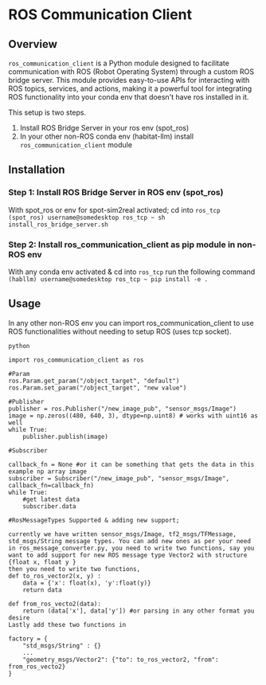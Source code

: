 # ROS Communication Client

## Overview

`ros_communication_client` is a Python module designed to facilitate communication with ROS (Robot Operating System) through a custom ROS bridge server. This module provides easy-to-use APIs for interacting with ROS topics, services, and actions, making it a powerful tool for integrating ROS functionality into your conda env that doesn't have ros installed in it.

This setup is two steps. <br>
 1. Install ROS Bridge Server in your ros env (spot_ros)
 2. In your other non-ROS conda env (habitat-llm) install `ros_communication_client` module

## Installation

### Step 1: Install ROS Bridge Server in ROS env (spot_ros)

With spot_ros or env for spot-sim2real activated; cd into `ros_tcp` <br>
    ```(spot_ros) username@somedesktop ros_tcp ~ sh install_ros_bridge_server.sh```

### Step 2: Install ros_communication_client as pip module in non-ROS env

With any conda env activated & cd into `ros_tcp` run the following command <br>
    ``` (habllm) username@somedesktop ros_tcp ~ pip install -e . ```

## Usage
In any other non-ROS env you can import ros_communication_client to use ROS functionalities without needing to setup ROS (uses tcp socket).

```
python

import ros_communication_client as ros

#Param
ros.Param.get_param("/object_target", "default")
ros.Param.set_param("/object_target", "new value")

#Publisher
publisher = ros.Publisher("/new_image_pub", "sensor_msgs/Image")
image = np.zeros((480, 640, 3), dtype=np.uint8) # works with uint16 as well
while True:
    publisher.publish(image)

#Subscriber

callback_fn = None #or it can be something that gets the data in this example np array image
subscriber = Subscriber("/new_image_pub", "sensor_msgs/Image", callback_fn=callback_fn)
while True:
    #get latest data
    subscriber.data

#RosMessageTypes Supported & adding new support; 

currently we have written sensor_msgs/Image, tf2_msgs/TFMessage, std_msgs/String message types. You can add new ones as per your need in ros_message_converter.py, you need to write two functions, say you want to add support for new ROS message type Vector2 with structure {float x, float y }
then you need to write two functions, 
def to_ros_vector2(x, y) :
    data = {'x': float(x), 'y':float(y)}
    return data

def from_ros_vecto2(data):
    return (data['x'], data['y']) #or parsing in any other format you desire 
Lastly add these two functions in 

factory = {
    "std_msgs/String" : {}
    ...
    "geometry_msgs/Vector2": {"to": to_ros_vector2, "from": from_ros_vecto2}
}

```
